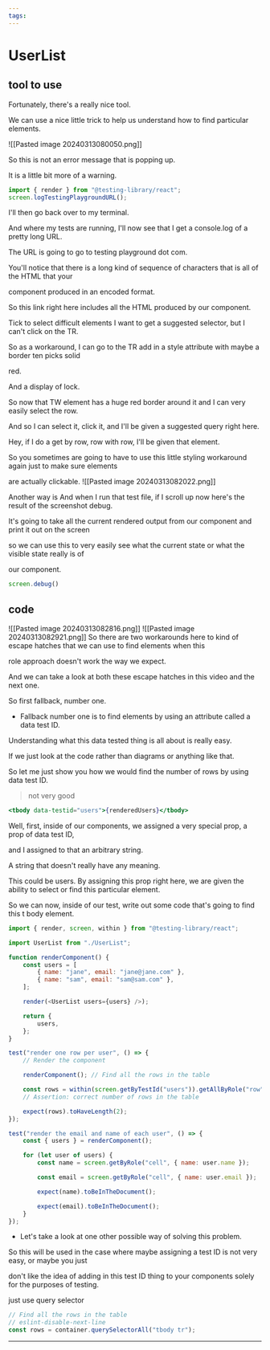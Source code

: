 ```yaml
---
tags:
---
```


# UserList

## tool to use

Fortunately, there's a really nice tool.

We can use a nice little trick to help us understand how to find particular elements.

![[Pasted image 20240313080050.png]]

So this is not an error message that is popping up.
 
It is a little bit more of a warning.

```js
import { render } from "@testing-library/react";
screen.logTestingPlaygroundURL();
```

I'll then go back over to my terminal.

And where my tests are running, I'll now see that I get a console.log of a pretty long URL.

The URL is going to go to testing playground dot com.

You'll notice that there is a long kind of sequence of characters that is all of the HTML that your

component produced in an encoded format.

So this link right here includes all the HTML produced by our component.

Tick to select difficult elements
I want to get a suggested selector, but I can't click on the TR.

So as a workaround, I can go to the TR add in a style attribute with maybe a border ten picks solid

red.

And a display of lock.

So now that TW element has a huge red border around it and I can very easily select the row.

And so I can select it, click it, and I'll be given a suggested query right here.

Hey, if I do a get by row, row with row, I'll be given that element.

So you sometimes are going to have to use this little styling workaround again just to make sure elements

are actually clickable.
![[Pasted image 20240313082022.png]]


Another way is 
And when I run that test file, if I scroll up now here's the result of the screenshot debug.

It's going to take all the current rendered output from our component and print it out on the screen

so we can use this to very easily see what the current state or what the visible state really is of

our component.
```js
screen.debug()
```

## code

![[Pasted image 20240313082816.png]]
![[Pasted image 20240313082921.png]]
So there are two workarounds here to kind of escape hatches that we can use to find elements when this

role approach doesn't work the way we expect.

And we can take a look at both these escape hatches in this video and the next one.

So first fallback, number one.

- Fallback number one is to find elements by using an attribute called a data test ID.

Understanding what this data tested thing is all about is really easy.

If we just look at the code rather than diagrams or anything like that.

So let me just show you how we would find the number of rows by using data test ID.

> not very good

```jsx
<tbody data-testid="users">{renderedUsers}</tbody>
```

Well, first, inside of our components, we assigned a very special prop, a prop of data test ID,

and I assigned to that an arbitrary string.

A string that doesn't really have any meaning.

This could be users.
By assigning this prop right here, we are given the ability to select or find this particular element.

So we can now, inside of our test, write out some code that's going to find this t body element.

```js
import { render, screen, within } from "@testing-library/react";

import UserList from "./UserList";

function renderComponent() {
	const users = [
		{ name: "jane", email: "jane@jane.com" },
		{ name: "sam", email: "sam@sam.com" },
	];

	render(<UserList users={users} />);

	return {
		users,
	};
}

test("render one row per user", () => {
	// Render the component

	renderComponent(); // Find all the rows in the table

	const rows = within(screen.getByTestId("users")).getAllByRole("row");
	// Assertion: correct number of rows in the table

	expect(rows).toHaveLength(2);
});

test("render the email and name of each user", () => {
	const { users } = renderComponent();

	for (let user of users) {
		const name = screen.getByRole("cell", { name: user.name });

		const email = screen.getByRole("cell", { name: user.email });

		expect(name).toBeInTheDocument();

		expect(email).toBeInTheDocument();
	}
});
```

- Let's take a look at one other possible way of solving this problem.

So this will be used in the case where maybe assigning a test ID is not very easy, or maybe you just

don't like the idea of adding in this test ID thing to your components solely for the purposes of testing.

just use query selector

```js
// Find all the rows in the table
// eslint-disable-next-line
const rows = container.querySelectorAll("tbody tr");
```

---
